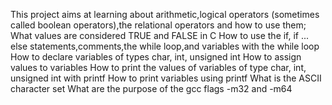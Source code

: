 This project aims at learning about arithmetic,logical operators (sometimes called boolean operators),the relational operators and how to use them;
What values are considered TRUE and FALSE in C
How to use the if, if ... else statements,comments,the while loop,and variables with the while loop
How to declare variables of types char, int, unsigned int
How to assign values to variables
How to print the values of variables of type char, int, unsigned int with printf
How to print variables using printf
What is the ASCII character set
What are the purpose of the gcc flags -m32 and -m64

